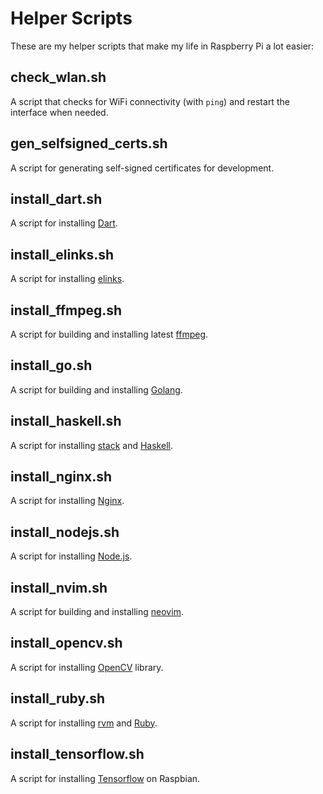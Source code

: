 # Helper Scripts

These are my helper scripts that make my life in Raspberry Pi a lot easier:

## check_wlan.sh

A script that checks for WiFi connectivity (with `ping`) and restart the interface when needed.

## gen_selfsigned_certs.sh

A script for generating self-signed certificates for development.

## install_dart.sh

A script for installing [Dart](https://www.dartlang.org/).

## install_elinks.sh

A script for installing [elinks](http://elinks.or.cz/).

## install_ffmpeg.sh

A script for building and installing latest [ffmpeg](https://www.ffmpeg.org/).

## install_go.sh

A script for building and installing [Golang](https://golang.org/).

## install_haskell.sh

A script for installing [stack](https://docs.haskellstack.org/en/stable/README/) and [Haskell](https://www.haskell.org/).

## install_nginx.sh

A script for installing [Nginx](https://www.nginx.com/).

## install_nodejs.sh

A script for installing [Node.js](https://nodejs.org/en/).

## install_nvim.sh

A script for building and installing [neovim](https://neovim.io/).

## install_opencv.sh

A script for installing [OpenCV](http://opencv.org/) library.

## install_ruby.sh

A script for installing [rvm](https://rvm.io/) and [Ruby](https://www.ruby-lang.org/en/).

## install_tensorflow.sh

A script for installing [Tensorflow](https://www.tensorflow.org/install/install_raspbian) on Raspbian.


